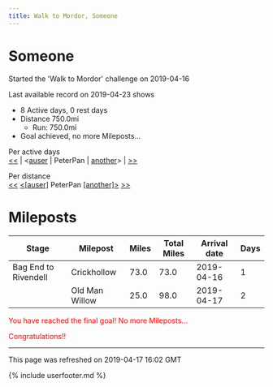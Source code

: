 ```yaml
---
title: Walk to Mordor, Someone
---
```


# Someone

Started the 'Walk to Mordor' challenge on 2019-04-16

Last available record on 2019-04-23 shows
* 8 Active days, 0 rest days
* Distance 750.0mi
  * Run: 750.0mi
* Goal achieved, no more Mileposts...

Per active days  
[\<\<](PeterPan.md) | \<[auser](PeterPan.md) | PeterPan | [another](PeterPan.md)\> | [\>\>](PeterPan.md)

Per distance  
[\<\<](PeterPan.md) [\<\[auser\]](PeterPan.md) PeterPan [\[another\]\>](PeterPan.md) [\>\>](PeterPan.md)

# Mileposts

| Stage | Milepost | Miles | Total Miles | Arrival date | Days |
|---|---|---|---|---|---|
| Bag End to Rivendell | Crickhollow | 73.0 | 73.0 | 2019-04-16 | 1 |
|  | Old Man Willow | 25.0 | 98.0 | 2019-04-17 | 2 |

<p style='color:red'>You have reached the final goal! No more Mileposts...</p>
<p style='color:red'>Congratulations!!</p>

---
This page was refreshed on 2019-04-17 16:02 GMT

{% include userfooter.md %}
